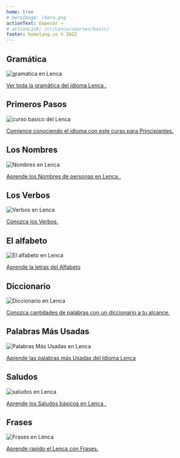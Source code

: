```yaml
---
home: true
# heroImage: /hero.png
actionText: Empezar →
# actionLink: /cr/Lenca/courses/basic/
footer: homelang.co © 2022  
---
```


<div class="features">
  <div class="feature">
    <h2>Gramática </h2>
    <img src="/home/grammar.jpg" alt="gramatica en Lenca	">
    <p><a href="/hn/lenca/grammar/guide/">Ver toda la gramática del idioma Lenca	.</a></p>
  </div>
  <div class="feature">
    <h2>Primeros Pasos</h2>
    <img src="/home/courses.jpg" alt="curso basico del Lenca	">
    <p><a href="/hn/lenca/courses/basic/">Comience conociendo el idioma con este curso para Principiantes.</a></p>
  </div>
  <div class="feature">
    <h2>Los Nombres</h2>
    <img src="/home/people.jpg" alt="Nombres en Lenca	">
    <p><a href="/hn/lenca/vocabulary/people/">Aprende los Nombres de personas en Lenca	.</a></p>
  </div>
   <div class="feature">
    <h2>Los Verbos </h2>
    <img src="/home/verbs.png" alt="Verbos en Lenca	">
    <p><a href="/hn/lenca/grammar/verbs/">Conozca los Verbos.</a></p>
  </div>
  <div class="feature">
    <h2>El alfabeto</h2>
    <img src="/home/alphabet.jpg" alt="El alfabeto en Lenca	">
    <p><a href="/hn/lenca/grammar/alphabet/">Aprende la letras del Alfabeto</a></p>
  </div>
     <div class="feature">
    <h2>Diccionario</h2>
    <img src="/home/dictionary.jpg" alt="Diccionario en Lenca	">
    <p><a href="/hn/lenca/dictionary/">Conozca cantidades de palabras con un diccionario a tu alcance.</a></p>
  </div>
  <div class="feature">
    <h2>Palabras Más Usadas</h2>
    <img src="/home/more_used.jpg" alt="Palabras Más Usadas en Lenca	">
    <p><a href="/hn/lenca/vocabulary/more_used/">Aprende las palabras más Usadas del Idioma Lenca	</a></p>
  </div>
    <div class="feature">
    <h2>Saludos</h2>
    <img src="/home/greetings.jpg" alt="saludos en Lenca	">
    <p><a href="/hn/lenca/vocabulary/greetings/">Aprende los Saludos básicos en Lenca	.</a></p>
  </div>
   <div class="feature">
    <h2>Frases</h2>
    <img src="/home/phrases.jpg" alt="Frases en Lenca	">
    <p><a href="/hn/lenca/vocabulary/phrases/">Aprende rapido el Lenca con Frases.</a></p>
  </div>
</div>

<!-- <counter/> -->